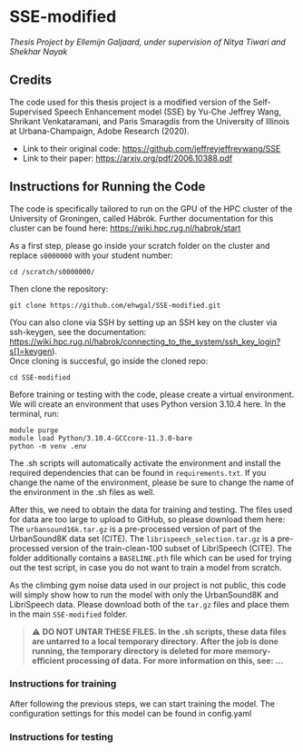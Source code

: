 # SSE-modified  
_Thesis Project by Ellemijn Galjaard, under supervision of Nitya Tiwari and Shekhar Nayak_

## Credits
The code used for this thesis project is a modified version of the Self-Supervised Speech Enhancement model (SSE) by Yu-Che Jeffrey Wang, Shrikant Venkataramani, and Paris Smaragdis from the University of Illinois at Urbana-Champaign, Adobe Research (2020).  

- Link to their original code: https://github.com/jeffreyjeffreywang/SSE
- Link to their paper: https://arxiv.org/pdf/2006.10388.pdf

## Instructions for Running the Code
The code is specifically tailored to run on the GPU of the HPC cluster of the University of Groningen, called Hábrók.
Further documentation for this cluster can be found here: https://wiki.hpc.rug.nl/habrok/start  

As a first step, please go inside your scratch folder on the cluster and replace ```s0000000``` with your student number:  
```  
cd /scratch/s0000000/  

```
  
Then clone the repository:
```  
git clone https://github.com/ehwgal/SSE-modified.git  

```
(You can also clone via SSH by setting up an SSH key on the cluster via ssh-keygen, see the documentation: https://wiki.hpc.rug.nl/habrok/connecting_to_the_system/ssh_key_login?s[]=keygen).  
Once cloning is succesful, go inside the cloned repo:
``` 
cd SSE-modified  

```

Before training or testing with the code, please create a virtual environment. We will create an environment that uses Python version 3.10.4 here.
In the terminal, run:  
```
module purge
module load Python/3.10.4-GCCcore-11.3.0-bare
python -m venv .env  

```  

The .sh scripts will automatically activate the environment and install the required dependencies that can be found in ```requirements.txt```. If you change the name of the environment, please be sure to change the name of the environment in the .sh files as well. 

After this, we need to obtain the data for training and testing.
The files used for data are too large to upload to GitHub, so please download them here:
The ```urbansound16k.tar.gz``` is a pre-processed version of part of the UrbanSound8K data set (CITE).
The ```librispeech_selection.tar.gz``` is a pre-processed version of the train-clean-100 subset of LibriSpeech (CITE).
The folder additionally contains a ```BASELINE.pth``` file which can be used for trying out the test script, in case you do not want to train a model from scratch.

As the climbing gym noise data used in our project is not public, this code will simply show how to run the model with only the UrbanSound8K and LibriSpeech data. Please download both of the ```tar.gz``` files and place them in the main ```SSE-modified``` folder.  

> :warning: **DO NOT UNTAR THESE FILES. In the .sh scripts, these data files are untarred to a local temporary directory.**
**After the job is done running, the temporary directory is deleted for more memory-efficient processing of data.**
**For more information on this, see: ...**

### Instructions for training
After following the previous steps, we can start training the model.
The configuration settings for this model can be found in config.yaml

### Instructions for testing
